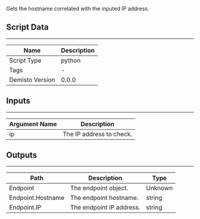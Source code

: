 Gets the hostname correlated with the inputed IP address.

## Script Data
---

| **Name** | **Description** |
| --- | --- |
| Script Type | python |
| Tags | - |
| Demisto Version | 0.0.0 |

## Inputs
---

| **Argument Name** | **Description** |
| --- | --- |
| ip | The IP address to check. |

## Outputs
---

| **Path** | **Description** | **Type** |
| --- | --- | --- |
| Endpoint | The endpoint object. | Unknown |
| Endpoint.Hostname | The endpoint hostname. | string |
| Endpoint.IP | The endpoint IP address. | string |
